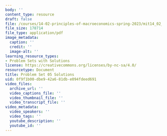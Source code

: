 ```yaml
---
body: ''
content_type: resource
draft: false
file: /courses/14-02-principles-of-macroeconomics-spring-2023/mit14_02_s23_pset5_solutions.pdf
file_size: 178714
file_type: application/pdf
image_metadata:
  caption: ''
  credit: ''
  image-alt: ''
learning_resource_types:
- Problem Sets with Solutions
license: https://creativecommons.org/licenses/by-nc-sa/4.0/
resourcetype: Document
title: Problem Set 05 Solutions
uid: 0f9f1b00-dbe9-42a6-81db-e094fdeed691
video_files:
  archive_url: ''
  video_captions_file: ''
  video_thumbnail_file: ''
  video_transcript_file: ''
video_metadata:
  video_speakers: ''
  video_tags: ''
  youtube_description: ''
  youtube_id: ''
---
```

